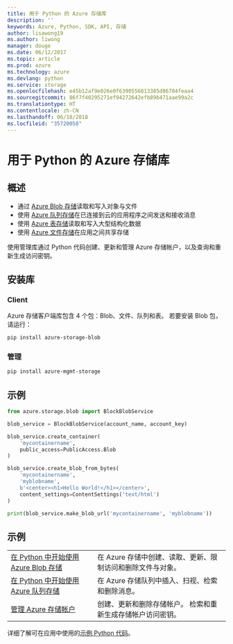 ```yaml
---
title: 用于 Python 的 Azure 存储库
description: ''
keywords: Azure, Python, SDK, API, 存储
author: lisawong19
ms.author: liwong
manager: douge
ms.date: 06/12/2017
ms.topic: article
ms.prod: azure
ms.technology: azure
ms.devlang: python
ms.service: storage
ms.openlocfilehash: e45b12af9e026e0f6390556813385d86784feaa4
ms.sourcegitcommit: 86f7f40295271ef94272642efb89b471aae99a2c
ms.translationtype: HT
ms.contentlocale: zh-CN
ms.lasthandoff: 06/18/2018
ms.locfileid: "35720058"
---
```

# <a name="azure-storage-libraries-for-python"></a>用于 Python 的 Azure 存储库

## <a name="overview"></a>概述
- 通过 [Azure Blob 存储](https://docs.microsoft.com/en-us/azure/storage/storage-python-how-to-use-blob-storage)读取和写入对象与文件
- 使用 [Azure 队列存储](https://docs.microsoft.com/azure/storage/storage-python-how-to-use-queue-storage)在已连接到云的应用程序之间发送和接收消息
- 使用 [Azure 表存储](https://docs.microsoft.com/azure/storage/storage-python-how-to-use-table-storage)读取和写入大型结构化数据 
- 使用 [Azure 文件存储](https://docs.microsoft.com/azure/storage/storage-python-how-to-use-file-storage)在应用之间共享存储

使用管理库通过 Python 代码创建、更新和管理 Azure 存储帐户，以及查询和重新生成访问密钥。

## <a name="install-the-libraries"></a>安装库

### <a name="client"></a>Client

Azure 存储客户端库包含 4 个包：Blob、文件、队列和表。 若要安装 Blob 包，请运行：

```bash
pip install azure-storage-blob
```

### <a name="management"></a>管理

```bash
pip install azure-mgmt-storage
```

## <a name="example"></a>示例
```python
from azure.storage.blob import BlockBlobService

blob_service = BlockBlobService(account_name, account_key)

blob_service.create_container(
    'mycontainername',
    public_access=PublicAccess.Blob
)

blob_service.create_blob_from_bytes(
    'mycontainername',
    'myblobname',
    b'<center><h1>Hello World!</h1></center>',
    content_settings=ContentSettings('text/html')
)

print(blob_service.make_blob_url('mycontainername', 'myblobname'))
```

## <a name="samples"></a>示例

| | |
|--|--|
| [在 Python 中开始使用 Azure Blob 存储](https://docs.microsoft.com/en-us/azure/storage/blobs/storage-python-how-to-use-blob-storage) | 在 Azure 存储中创建、读取、更新、限制访问和删除文件与对象。 |
| [在 Python 中开始使用 Azure 队列存储](https://docs.microsoft.com/en-us/azure/storage/queues/storage-python-how-to-use-queue-storage) | 在 Azure 存储队列中插入、扫视、检索和删除消息。 | 
| [管理 Azure 存储帐户](https://azure.microsoft.com/resources/samples/storage-python-manage) | 创建、更新和删除存储帐户。 检索和重新生成存储帐户访问密钥。

详细了解可在应用中使用的[示例 Python 代码](https://azure.microsoft.com/resources/samples/?platform=python)。
